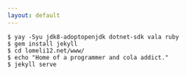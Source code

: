 ```yaml
---
layout: default
---
```


<pre><code class="language-bash">$ yay -Syu jdk8-adoptopenjdk dotnet-sdk vala ruby
$ gem install jekyll
$ cd lomeli12.net/www/
$ echo "Home of a programmer and cola addict."
$ jekyll serve
</code></pre>